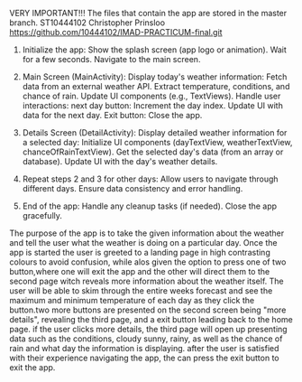 VERY IMPORTANT!!! The files that contain the app are stored in the master branch.
ST10444102 Christopher Prinsloo https://github.com/10444102/IMAD-PRACTICUM-final.git
1. Initialize the app:
Show the splash screen (app logo or animation).
Wait for a few seconds.
Navigate to the main screen.

3. Main Screen (MainActivity):
Display today's weather information:
Fetch data from an external weather API.
Extract temperature, conditions, and chance of rain.
Update UI components (e.g., TextViews).
Handle user interactions:
next day button:
Increment the day index.
Update UI with data for the next day.
Exit button:
Close the app.

4. Details Screen (DetailActivity):
Display detailed weather information for a selected day:
Initialize UI components (dayTextView, weatherTextView, chanceOfRainTextView).
Get the selected day's data (from an array or database).
Update UI with the day's weather details.

5. Repeat steps 2 and 3 for other days:
Allow users to navigate through different days.
Ensure data consistency and error handling.

6. End of the app:
Handle any cleanup tasks (if needed).
Close the app gracefully.

The purpose of the app is to take the given information about the weather and tell the user what the weather is doing on a particular day. Once the app is started the user is greeted to a landing page in high contrasting colours to avoid confusion, while alos given the option to press one of two button,where one will exit the app and the other will direct them to the second page witch reveals more information about the weather itself. The user will be able to skim through the entire weeks forecast and see the maximum and minimum temperature of each day as they click the button.two more buttons are presented on the second screen being "more details", revealing the third page, and a exit button leading back to the home page. if the user clicks more details, the third page will open up presenting data such as the conditions, cloudy sunny, rainy, as well as the chance of rain and what day the information is displaying. after the user is satisfied with their experience navigating the app, the can press the exit button to exit the app.
